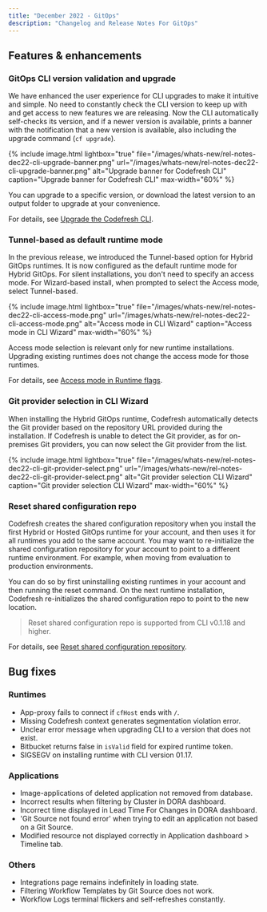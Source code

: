 ```yaml
---
title: "December 2022 - GitOps"
description: "Changelog and Release Notes For GitOps"
---
```


## Features & enhancements

### GitOps CLI version validation and upgrade

We have enhanced the user experience for CLI upgrades to make it intuitive and simple. No need to constantly check the CLI version to keep up with and get access to new features we are releasing.
Now the CLI automatically self-checks its version, and if a newer version is available, prints a banner with the notification that a new version is available, also including the upgrade command (`cf upgrade`).

{% include
 image.html
 lightbox="true"
 file="/images/whats-new/rel-notes-dec22-cli-upgrade-banner.png"
 url="/images/whats-new/rel-notes-dec22-cli-upgrade-banner.png"
 alt="Upgrade banner for Codefresh CLI"
 caption="Upgrade banner for Codefresh CLI"
 max-width="60%"
%}

You can upgrade to a specific version, or download the latest version to an output folder to upgrade at your convenience.  

For details, see [Upgrade the Codefresh CLI]({{site.baseurl}}/docs/installation/gitops/upgrade-gitops-cli/).

### Tunnel-based as default runtime mode

In the previous release, we introduced the Tunnel-based option for Hybrid GitOps runtimes.
It is now configured as the default runtime mode for Hybrid GitOps. For silent installations, you don't need to specify an access mode. For Wizard-based install, when prompted to select the Access mode, select Tunnel-based.

{% include
 image.html
 lightbox="true"
 file="/images/whats-new/rel-notes-dec22-cli-access-mode.png"
 url="/images/whats-new/rel-notes-dec22-cli-access-mode.png"
 alt="Access mode in CLI Wizard"
 caption="Access mode in CLI Wizard"
 max-width="60%"
%}

Access mode selection is relevant only for new runtime installations. Upgrading existing runtimes does not change the access mode for those runtimes.

For details, see [Access mode in Runtime flags]({{site.baseurl}}/docs/installation/gitops/hybrid-gitops/#runtime-flags).

### Git provider selection in CLI Wizard

When installing the Hybrid GitOps runtime, Codefresh automatically detects the Git provider based on the repository URL provided during the installation.
If Codefresh is unable to detect the Git provider, as for on-premises Git providers, you can now select the Git provider from the list.  

{% include
 image.html
 lightbox="true"
 file="/images/whats-new/rel-notes-dec22-cli-git-provider-select.png"
 url="/images/whats-new/rel-notes-dec22-cli-git-provider-select.png"
 alt="Git provider selection CLI Wizard"
 caption="Git provider selection CLI Wizard"
 max-width="60%"
%}

### Reset shared configuration repo

Codefresh creates the shared configuration repository when you install the first Hybrid or Hosted GitOps runtime for your account, and then uses it for all runtimes you add to the same account.
You may want to re-initialize the shared configuration repository for your account to point to a different runtime environment. For example, when moving from evaluation to production environments.  

You can do so by first uninstalling existing runtimes in your account and then running the reset command. On the next runtime installation, Codefresh re-initializes the shared configuration repo to point to the new location.

>Reset shared configuration repo is supported from CLI v0.1.18 and higher.

For details, see [Reset shared configuration repository]({{site.baseurl}}/docs/installation/gitops/monitor-manage-runtimes/#reset-shared-configuration-repository-for-gitops-runtimes).

<!--### Rollout steps in Current State CR-15855
today users can access the rollouts steps only from the timeline view. We want users to be able to see it from the current state view as well, when clicking on a rollout. 
Add a tab to the rollout drawer with the "steps" -->

## Bug fixes

### Runtimes

* App-proxy fails to connect if `cfHost` ends with `/`.
* Missing Codefresh context generates segmentation violation error.
* Unclear error message when upgrading CLI to a version that does not exist.
* Bitbucket returns false in `isValid` field for expired runtime token.
* SIGSEGV on installing runtime with CLI version 01.17.

### Applications

* Image-applications of deleted application not removed from database.
* Incorrect results when filtering by Cluster in DORA dashboard.
* Incorrect time displayed in Lead Time For Changes in DORA dashboard.
* 'Git Source not found error' when trying to edit an application not based on a Git Source.
* Modified resource not displayed correctly in Application dashboard > Timeline tab.

### Others

* Integrations page remains indefinitely in loading state.
* Filtering Workflow Templates by Git Source does not work.
* Workflow Logs terminal flickers and self-refreshes constantly.
